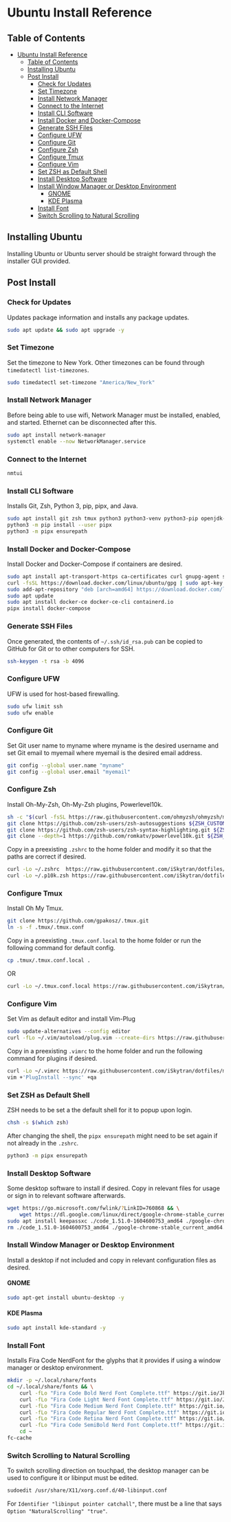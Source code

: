 # Ubuntu Install Reference

## Table of Contents

- [Ubuntu Install Reference](#ubuntu-install-reference)
  - [Table of Contents](#table-of-contents)
  - [Installing Ubuntu](#installing-ubuntu)
  - [Post Install](#post-install)
    - [Check for Updates](#check-for-updates)
    - [Set Timezone](#set-timezone)
    - [Install Network Manager](#install-network-manager)
    - [Connect to the Internet](#connect-to-the-internet)
    - [Install CLI Software](#install-cli-software)
    - [Install Docker and Docker-Compose](#install-docker-and-docker-compose)
    - [Generate SSH Files](#generate-ssh-files)
    - [Configure UFW](#configure-ufw)
    - [Configure Git](#configure-git)
    - [Configure Zsh](#configure-zsh)
    - [Configure Tmux](#configure-tmux)
    - [Configure Vim](#configure-vim)
    - [Set ZSH as Default Shell](#set-zsh-as-default-shell)
    - [Install Desktop Software](#install-desktop-software)
    - [Install Window Manager or Desktop Environment](#install-window-manager-or-desktop-environment)
      - [GNOME](#gnome)
      - [KDE Plasma](#kde-plasma)
    - [Install Font](#install-font)
    - [Switch Scrolling to Natural Scrolling](#switch-scrolling-to-natural-scrolling)

## Installing Ubuntu

Installing Ubuntu or Ubuntu server should be straight forward through the installer GUI provided.

## Post Install

### Check for Updates

Updates package information and installs any package updates.

```sh
sudo apt update && sudo apt upgrade -y
```

### Set Timezone

Set the timezone to New York. Other timezones can be found through `timedatectl list-timezones`.

```sh
sudo timedatectl set-timezone "America/New_York"
```

### Install Network Manager

Before being able to use wifi, Network Manager must be installed, enabled, and started. Ethernet can be disconnected after this.

```sh
sudo apt install network-manager
systemctl enable --now NetworkManager.service
```

### Connect to the Internet

```sh
nmtui
```

### Install CLI Software

Installs Git, Zsh, Python 3, pip, pipx, and Java.

```sh
sudo apt install git zsh tmux python3 python3-venv python3-pip openjdk-14-jdk ufw -y
python3 -m pip install --user pipx
python3 -m pipx ensurepath
```

### Install Docker and Docker-Compose

Install Docker and Docker-Compose if containers are desired.

```sh
sudo apt install apt-transport-https ca-certificates curl gnupg-agent software-properties-common
curl -fsSL https://download.docker.com/linux/ubuntu/gpg | sudo apt-key add -
sudo add-apt-repository "deb [arch=amd64] https://download.docker.com/linux/ubuntu $(lsb_release -cs) stable"
sudo apt update
sudo apt install docker-ce docker-ce-cli containerd.io
pipx install docker-compose
```

### Generate SSH Files

Once generated, the contents of `~/.ssh/id_rsa.pub` can be copied to GitHub for Git or to other computers for SSH.

```sh
ssh-keygen -t rsa -b 4096
```

### Configure UFW

UFW is used for host-based firewalling.

```sh
sudo ufw limit ssh
sudo ufw enable
```

### Configure Git

Set Git user name to myname where myname is the desired username and set Git email to myemail where myemail is the desired email address.

```sh
git config --global user.name "myname"
git config --global user.email "myemail"
```

### Configure Zsh

Install Oh-My-Zsh, Oh-My-Zsh plugins, Powerlevel10k.

```sh
sh -c "$(curl -fsSL https://raw.githubusercontent.com/ohmyzsh/ohmyzsh/master/tools/install.sh)" "" --unattended
git clone https://github.com/zsh-users/zsh-autosuggestions ${ZSH_CUSTOM:-~/.oh-my-zsh/custom}/plugins/zsh-autosuggestions
git clone https://github.com/zsh-users/zsh-syntax-highlighting.git ${ZSH_CUSTOM:-~/.oh-my-zsh/custom}/plugins/zsh-syntax-highlighting
git clone --depth=1 https://github.com/romkatv/powerlevel10k.git ${ZSH_CUSTOM:-$HOME/.oh-my-zsh/custom}/themes/powerlevel10k
```

Copy in a preexisting `.zshrc` to the home folder and modify it so that the paths are correct if desired.

```sh
curl -Lo ~/.zshrc  https://raw.githubusercontent.com/iSkytran/dotfiles/main/Linux/.zshrc
curl -Lo ~/.p10k.zsh https://raw.githubusercontent.com/iSkytran/dotfiles/main/Linux/.p10k.zsh
```

### Configure Tmux

Install Oh My Tmux.

```sh
git clone https://github.com/gpakosz/.tmux.git
ln -s -f .tmux/.tmux.conf
```

Copy in a preexisting `.tmux.conf.local` to the home folder or run the following command for default config.

```sh
cp .tmux/.tmux.conf.local .
```

OR

```sh
curl -Lo ~/.tmux.conf.local https://raw.githubusercontent.com/iSkytran/dotfiles/main/Linux/.tmux.conf.local
```

### Configure Vim

Set Vim as default editor and install Vim-Plug

```sh
sudo update-alternatives --config editor
curl -fLo ~/.vim/autoload/plug.vim --create-dirs https://raw.githubusercontent.com/junegunn/vim-plug/master/plug.vim
```

Copy in a preexisting `.vimrc` to the home folder and run the following command for plugins if desired.

```sh
curl -Lo ~/.vimrc https://raw.githubusercontent.com/iSkytran/dotfiles/main/Linux/.vimrc
vim +'PlugInstall --sync' +qa
```

### Set ZSH as Default Shell

ZSH needs to be set a the default shell for it to popup upon login.

```sh
chsh -s $(which zsh)
```

After changing the shell, the `pipx ensurepath` might need to be set again if not already in the `.zshrc`.

```sh
python3 -m pipx ensurepath
```

### Install Desktop Software

Some desktop software to install if desired. Copy in relevant files for usage or sign in to relevant software afterwards.

```sh
wget https://go.microsoft.com/fwlink/?LinkID=760868 && \
    wget https://dl.google.com/linux/direct/google-chrome-stable_current_amd64.deb
sudo apt install keepassxc ./code_1.51.0-1604600753_amd64 ./google-chrome-stable_current_amd64.deb  -y
rm ./code_1.51.0-1604600753_amd64 ./google-chrome-stable_current_amd64.deb
```

### Install Window Manager or Desktop Environment

Install a desktop if not included and copy in relevant configuration files as desired.

#### GNOME

```sh
sudo apt-get install ubuntu-desktop -y
```

#### KDE Plasma

```sh
sudo apt install kde-standard -y
```

### Install Font

Installs Fira Code NerdFont for the glyphs that it provides if using a window manager or desktop environment.

```sh
mkdir -p ~/.local/share/fonts
cd ~/.local/share/fonts && \
    curl -fLo "Fira Code Bold Nerd Font Complete.ttf" https://git.io/JkJf7 && \
    curl -fLo "Fira Code Light Nerd Font Complete.ttf" https://git.io/JkJfH && \
    curl -fLo "Fira Code Medium Nerd Font Complete.ttf" https://git.io/JkJfF && \
    curl -fLo "Fira Code Regular Nerd Font Complete.ttf" https://git.io/JerhV && \
    curl -fLo "Fira Code Retina Nerd Font Complete.ttf" https://git.io/JkJfh && \
    curl -fLo "Fira Code SemiBold Nerd Font Complete.ttf" https://git.io/JkJJe && \
    cd ~
fc-cache
```

### Switch Scrolling to Natural Scrolling

To switch scrolling direction on touchpad, the desktop manager can be used to configure it or libinput must be edited.

```sh
sudoedit /usr/share/X11/xorg.conf.d/40-libinput.conf
```

For `Identifier "libinput pointer catchall"`, there must be a line that says `Option "NaturalScrolling" "true"`.
